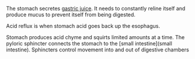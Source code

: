 The stomach secretes [gastric juice](./Gastric-Juice). It needs to constantly reline itself and produce mucus to prevent itself from being digested.


Acid reflux is when stomach acid goes back up the esophagus.

Stomach produces acid chyme and squirts limited amounts at a time. The pyloric sphincter connects the stomach to the [small intestine](small intestine). Sphincters control movement into and out of digestive chambers